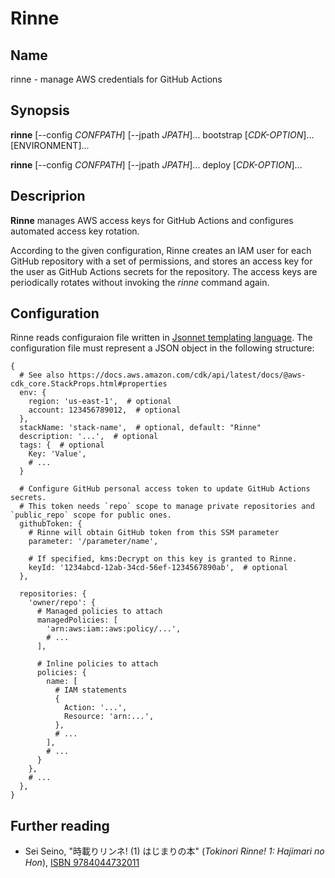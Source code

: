 # Rinne
## Name
rinne - manage AWS credentials for GitHub Actions

## Synopsis
**rinne** [--config _CONFPATH_] [--jpath _JPATH_]... bootstrap [_CDK-OPTION_]... [ENVIRONMENT]...

**rinne** [--config _CONFPATH_] [--jpath _JPATH_]... deploy [_CDK-OPTION_]...

## Descriprion
**Rinne** manages AWS access keys for GitHub Actions and configures automated access key rotation.

According to the given configuration, Rinne creates an IAM user for each GitHub repository with a set of permissions, and stores an access key for the user as GitHub Actions secrets for the repository. The access keys are periodically rotates without invoking the *rinne* command again.

## Configuration

Rinne reads configuraion file written in [Jsonnet templating language](https://jsonnet.org). The configuration file must represent a JSON object in the following structure:

```jsonnet
{
  # See also https://docs.aws.amazon.com/cdk/api/latest/docs/@aws-cdk_core.StackProps.html#properties
  env: {
    region: 'us-east-1',  # optional
    account: 123456789012,  # optional
  },
  stackName: 'stack-name',  # optional, default: "Rinne"
  description: '...',  # optional
  tags: {  # optional
    Key: 'Value',
    # ...
  }

  # Configure GitHub personal access token to update GitHub Actions secrets.
  # This token needs `repo` scope to manage private repositories and `public_repo` scope for public ones.
  githubToken: {
    # Rinne will obtain GitHub token from this SSM parameter
    parameter: '/parameter/name',

    # If specified, kms:Decrypt on this key is granted to Rinne.
    keyId: '1234abcd-12ab-34cd-56ef-1234567890ab',  # optional
  },

  repositories: {
    'owner/repo': {
      # Managed policies to attach
      managedPolicies: [
        'arn:aws:iam::aws:policy/...',
        # ...
      ],

      # Inline policies to attach
      policies: {
        name: [
          # IAM statements
          {
            Action: '...',
            Resource: 'arn:...',
          },
          # ...
        ],
        # ...
      }
    },
    # ...
  },
}
```

## Further reading
- Sei Seino, "時載りリンネ! (1) はじまりの本" (_Tokinori Rinne! 1: Hajimari no Hon_), [ISBN 9784044732011](https://sneakerbunko.jp/product/tokinori/200704000021.html)
